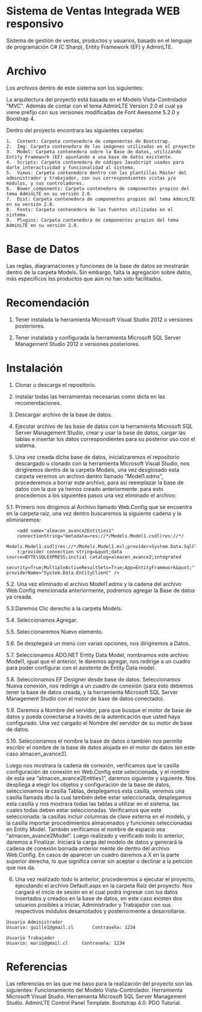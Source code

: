 # Sistema de Ventas Integrada WEB responsivo
Sistema de gestión de ventas, productos y usuarios, basado en el lenguaje de programación C# (C Sharp), Entity Framework (EF) y AdminLTE.

# Archivo
Los archivos dentro de este sistema son los siguientes:

La arquitectura del proyecto está basada en el Modelo Vista-Controlador "MVC". Además de contar con el tema AdminLTE Version 2.0 el cual ya viene prefijo con sus versiones modificadas de Font Awesome 5.2.0 y Boostrap 4.

Dentro del proyecto encontrara las siguientes carpetas: 

    1.	Content: Carpeta contenedora de componentes de Bootstrap.
    2.	Img: Carpeta contenedora de las imágenes utilizadas en el proyecto
    3.	Model: Carpeta contenedora sobre la Base de datos, utilizando Entity Framework (EF) apuntando a una base de datos existente.
    4.	Scripts: Carpeta contenedora de códigos JavaScript usados para darle interactividad y funcionalidad al sistema.
    5.	Views: Carpeta contenedora dentro con las plantillas Máster del administrador y trabajador, con sus correspondientes vistas y/o módulos, y sus controladores.
    6.	Bower_components: Carpeta contenedora de componentes propios del tema AdminLTE en su versión 2.0.
    7.	Dist: Carpeta contenedora de componentes propios del tema AdminLTE en su versión 2.0.
    8.	Fonts: Carpeta contenedora de las fuentes utilizadas en el sistema.
    9.	Plugins: Carpeta contenedora de componentes propios del tema AdminLTE en su versión 2.0.

    
    
# Base de Datos
Las reglas, diagramaciones y funciones de la base de datos se mostrarán dentro de la carpeta Models.  Sin embargo, falta la agregación sobre datos, más específicos los productos que aún no han sido facilitados.


# Recomendación

1. Tener instalada la herramienta Microsoft Visual Studio 2012 o versiones posteriores.

2. Tener instalada y configurada la herramienta Microsoft SQL Server Management Studio 2012 o versiones posteriores.


# Instalación
  1.	Clonar u descarga el repositorio.
  
  2.	Instalar todas las herramientas necesarias como dicta en las recomendaciones.
  
  3.	Descargar archivo de la base de datos.
  
  4.	Ejecutar archivo de las base de datos con la herramienta Microsoft SQL Server Management Studio, crear y usar la base de datos, 
  cargar las tablas e insertar los datos correspondientes para su posterior uso con el sistema.
  
  5.	Una vez creada dicha base de datos, inicializaremos el repositorio descargado u clonado con la herramienta Microsoft Visual 
  Studio, nos dirigiremos dentro de la carpeta Models, una vez desglosado esta carpeta veremos un archivo dentro llamado “Model1.edmx”, 
  procederemos a borrar este archivo, para así reemplazar la base de datos con la que ya hemos creado anteriormente. para esto 
  procedemos a los siguientes pasos una vez eliminado el archivo:
  
   5.1.	Primero nos dirigimos al Archivo llamado Web.Config que se encuentra en la carpeta raíz, una vez dentro buscaremos la 
    siguiente cadena y la eliminaremos:   
    
        <add name="almacen_avance2Entities1" 
        connectionString="metadata=res://*/Models.Model1.csdl|res://*/
        Models.Model1.ssdl|res://*/Models.Model1.msl;provider=System.Data.SqlClien
        t;provider connection string=&quot;data source=BYTE\SQLEXPRESS;initial catalog=almacen_avance2;integrated 
        security=True;MultipleActiveResultSets=True;App=EntityFramework&quot;" providerName="System.Data.EntityClient" />

  5.2.	Una vez eliminado el archivo Model1.edmx y la cadena del archivo Web.Config mencionada anteriormente, podremos agregar la Base de datos ya creada.
  
  5.3.Daremos Clic derecho a la carpeta Models.
  
  5.4.	Seleccionamos Agregar.
  
  5.5.	Seleccionaremos Nuevo elemento.
  
  5.6.	Se desplegará un menú con varias opciones, nos dirigiremos a Datos.
  
  5.7.	Seleccionamos ADO.NET Entity Data Model, nombramos este archivo Model1, igual que el anterior, le daremos agregar, nos redirige 
  a un cuadro para poder configurar con el asistente de Entity Data model.
  
  5.8.	Seleccionamos EF Designer desde base de datos.
  Seleccionamos Nueva conexión, nos redirige a un cuadro de conexión (para esto debemos tener la base de datos creada, y la herramienta 
  Microsoft SQL Server Management Studio con el motor de base de datos conectado).
  
  5.9.	Daremos a Nombre del servidor, para que busque el motor de base de datos y pueda conectarse a través de la autenticación que 
  usted haya configurado. Una vez cargado el Nombre del servidor de su motor de base de datos.
  
  5.10.	Seleccionamos el nombre la base de datos o también nos permite escribir el nombre de la base de datos alojada en el motor de 
  datos (en este caso almacen_avance2).
  
  Luego nos mostrara la cadena de conexión, verificamos que la casilla configuración de conexión en Web.Config este seleccionada, y el 
  nombre de esta sea “almacen_avance2Entities1”, daremos siguiente y siguiente. 
  Nos despliega a elegir los objetos y configuración de la base de datos, seleccionamos la casilla Tablas, desplegamos esta casilla, 
  veremos una casilla llamada dbo la cual también debe estar seleccionada, desplegamos esta casilla y nos mostrara todas las tablas a 
  utilizar en el sistema, las cuales todas deben estar seleccionadas. Verificamos que este seleccionada: la casillas incluir columnas de 
  clave externa en el modelo, y la casilla importar procedimientos almacenados y funciones seleccionadas en Entity Model. También 
  verificamos el nombre de espacio sea “almacen_avance2Model”. Luego realizado y verificado todo lo anterior, daremos a Finalizar.
  Iniciará la carga del modelo de datos y generará la cadena de conexión borrada anterior mente de dentro del archivo Web.Config.
  En casos de aparecer un cuadro daremos a X en la parte superior derecha, lo que significa cerrar sin aceptar o declinar a la petición 
  que nos da.
  

  6.	Una vez realizado todo lo anterior, procederemos a ejecutar el proyecto, ejecutando el archivo Default.aspx en la carpeta Raíz del proyecto. Nos cargará el inicio de sesión en el cual podrá ingresar con los datos Insertados y creados en la base de datos, en este caso existen dos usuarios posibles a iniciar, Administrador y Trabajador con sus respectivos módulos desarrollados y posteriormente a desarrollarse.
    
    Usuario Administrador
    Usuario: guille1@gmail.cl		Contraseña: 1234

    Usuario Trabajador
    Usuario: mario@gmail.cl		Contraseña: 1234

# Referencias
Las referencias en las que me baso para la realización del proyecto son las siguientes:
 Funcionamiento del Modelo Vista-Controlador.
 Herramienta Microsoft Visual Studio.
 Herramienta Microsoft SQL Server Management Studio.
 AdminLTE Control Panel Template.
 Bootstrap 4.0.
 PDO Tutorial.
